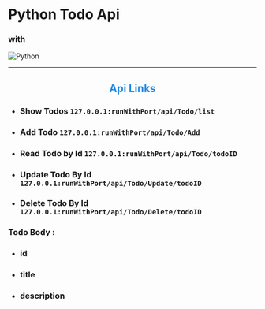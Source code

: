 # Python Todo Api

### with

![Python]("ttps://skillicons.dev/icons?i=python")

--- 

<div align="center" style="color: rgb(30, 136, 229) ">
    <h2>Api Links</h2>
</div>


* ### Show Todos `127.0.0.1:runWithPort/api/Todo/list`
* ### Add Todo `127.0.0.1:runWithPort/api/Todo/Add` 
* ### Read Todo by Id `127.0.0.1:runWithPort/api/Todo/todoID`
* ### Update Todo By Id `127.0.0.1:runWithPort/api/Todo/Update/todoID`
* ### Delete Todo By Id `127.0.0.1:runWithPort/api/Todo/Delete/todoID`

### Todo Body :
* ### id
* ### title 
* ### description